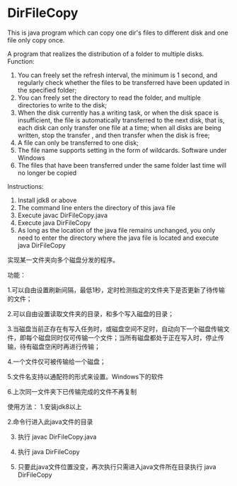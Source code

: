 # DirFileCopy
This is java program which can copy one dir's files to different disk and one file only copy once.

A program that realizes the distribution of a folder to multiple disks.
Function:
1. You can freely set the refresh interval, the minimum is 1 second, and regularly check whether the files to be transferred have been updated in the specified folder;
2. You can freely set the directory to read the folder, and multiple directories to write to the disk;
3. When the disk currently has a writing task, or when the disk space is insufficient, the file is automatically transferred to the next disk, that is, each disk can only transfer one file at a time; when all disks are being written, stop the transfer , and then transfer when the disk is free;
4. A file can only be transferred to one disk;
5. The file name supports setting in the form of wildcards. Software under Windows
6. The files that have been transferred under the same folder last time will no longer be copied

Instructions:
1. Install jdk8 or above
2. The command line enters the directory of this java file
3. Execute javac DirFileCopy.java
4. Execute java DirFileCopy
5. As long as the location of the java file remains unchanged, you only need to enter the directory where the java file is located and execute java DirFileCopy

实现某一文件夹向多个磁盘分发的程序。

功能：

1.可以自由设置刷新间隔，最低1秒，定时检测指定的文件夹下是否更新了待传输的文件；

2.可以自由设置读取文件夹的目录，和多个写入磁盘的目录；

3.当磁盘当前正存在有写入任务时，或磁盘空间不足时，自动向下一个磁盘传输文件，即每个磁盘同时仅可传输一个文件；当所有磁盘都处于正在写入时，停止传输，待有磁盘空闲时再进行传输；

4.一个文件仅可被传输给一个磁盘；

5.文件名支持以通配符的形式来设置。Windows下的软件

6.上次同一文件夹下已传输完成的文件不再复制

使用方法：
1.安装jdk8以上

2.命令行进入此java文件的目录

3. 执行 javac DirFileCopy.java

4. 执行 java DirFileCopy

5. 只要此java文件位置没变，再次执行只需进入java文件所在目录执行 java DirFileCopy
